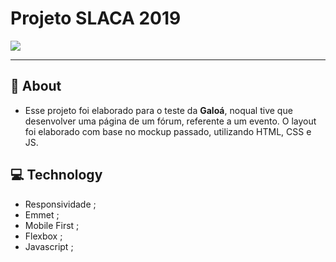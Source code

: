 <h1>Projeto SLACA 2019</h1>

<img src="img\projeto-final.gif">

---

## 📝 About
-  Esse projeto foi elaborado para o teste da **Galoá**, noqual tive que desenvolver uma página de um fórum, referente a um evento. O layout foi elaborado com base no mockup passado, utilizando HTML, CSS e JS.

## 💻 Technology

- Responsividade ;
- Emmet ;
- Mobile First ;
- Flexbox ;
- Javascript ;
